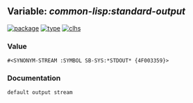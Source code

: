## Variable: ***common-lisp:*standard-output****
[![package](https://img.shields.io/badge/Package-COMMON--LISP-5f9ea0.svg?style=social&colorA=999999)](../) [![type](https://img.shields.io/badge/Type-Variable-5f9ea0.svg?style=social&colorA=999999)](../#variable) [![clhs](https://img.shields.io/badge/CLHS-*STANDARD--OUTPUT*-5f9ea0.svg?style=social&colorA=999999)](http://www.lispworks.com/documentation/HyperSpec/Body/v_debug_.htm) 
### Value
```
#<SYNONYM-STREAM :SYMBOL SB-SYS:*STDOUT* {4F003359}>
```
### Documentation
```
default output stream
```
